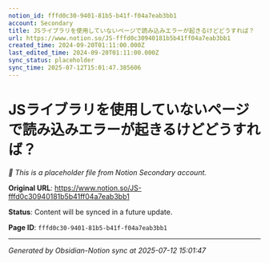 ```yaml
---
notion_id: fffd0c30-9401-81b5-b41f-f04a7eab3bb1
account: Secondary
title: JSライブラリを使用していないページで読み込みエラーが起きるけどどうすれば？
url: https://www.notion.so/JS-fffd0c30940181b5b41ff04a7eab3bb1
created_time: 2024-09-20T01:11:00.000Z
last_edited_time: 2024-09-20T01:11:00.000Z
sync_status: placeholder
sync_time: 2025-07-12T15:01:47.385606
---
```


# JSライブラリを使用していないページで読み込みエラーが起きるけどどうすれば？

*🔄 This is a placeholder file from Notion Secondary account.*

**Original URL**: https://www.notion.so/JS-fffd0c30940181b5b41ff04a7eab3bb1

**Status**: Content will be synced in a future update.

**Page ID**: `fffd0c30-9401-81b5-b41f-f04a7eab3bb1`

---

*Generated by Obsidian-Notion sync at 2025-07-12 15:01:47*
